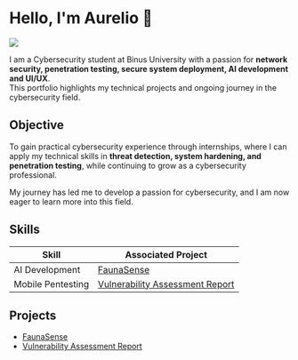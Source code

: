 # Hello, I'm Aurelio 👋
<a href="https://www.linkedin.com/in/aurelio-suhartono/"><img src="https://img.shields.io/badge/-LinkedIn-0072b1?&style=for-the-badge&logo=linkedin&logoColor=white" /></a>

I am a Cybersecurity student at Binus University with a passion for **network security, penetration testing, secure system deployment, AI development and UI/UX**.  
This portfolio highlights my technical projects and ongoing journey in the cybersecurity field.

## Objective
To gain practical cybersecurity experience through internships, where I can apply my technical skills in **threat detection, system hardening, and penetration testing**, while continuing to grow as a cybersecurity professional.

My journey has led me to develop a passion for cybersecurity, and I am now eager to learn more into this field.

## Skills

| Skill                                         | Associated Project         |
|-----------------------------------------------|----------------------------|
| AI Development         | <a href="https://github.com/Sambroder75/FaunaSense-AI">FaunaSense</a>|
| Mobile Pentesting | <a href="https://github.com/Sambroder75/Vulnerability-Assessment-Report">Vulnerability Assessment Report</a>|

<!--
## Tools
[Provide tools and break them down into categories. Use ChatGPT to help create the link - Remove this afterwards]]
<!--
### Network
<div>
    <img src="https://img.shields.io/badge/-Wireshark-1679A7?&style=for-the-badge&logo=Wireshark&logoColor=white" />
    <img src="https://img.shields.io/badge/-Suricata-EF3B2D?&style=for-the-badge&logo=Suricata&logoColor=white" />
    <img src="https://img.shields.io/badge/-Zeek-777BB4?&style=for-the-badge&logo=Zeek&logoColor=white" />
</div>

### Endpoint
<div>
    <img src="https://img.shields.io/badge/-Microsoft_Defender_for_Endpoint-00A4EF?&style=for-the-badge&logo=Microsoft&logoColor=white" />
    <img src="https://img.shields.io/badge/-Velociraptor-4B275F?&style=for-the-badge&logo=Velociraptor&logoColor=white" />
</div>

### SIEM
<div>
    <img src="https://img.shields.io/badge/-Microsoft_Sentinel-0078D4?&style=for-the-badge&logo=Microsoft&logoColor=white" />
    <img src="https://img.shields.io/badge/-Splunk-000000?&style=for-the-badge&logo=Splunk&logoColor=white" />
    <img src="https://img.shields.io/badge/-Elastic-005571?&style=for-the-badge&logo=Elastic&logoColor=white" />
</div>

## Certifications
[Provide certifications that you have obtained. Use ChatGPT to help create the link - Remove this afterwards]]
<div>
<img src="https://img.shields.io/badge/-Security%2B-FF0000?&style=for-the-badge&logo=CompTIA&logoColor=white" />
<img src="https://img.shields.io/badge/-Network%2B-007ACC?&style=for-the-badge&logo=CompTIA&logoColor=white" />
<img src="https://img.shields.io/badge/-A%2B-4D4D4D?&style=for-the-badge&logo=CompTIA&logoColor=white" />
<img src="https://img.shields.io/badge/-CDSA-006400?&style=for-the-badge&logoColor=white" />
<img src="https://img.shields.io/badge/-CCD-000080?&style=for-the-badge&logoColor=white" />
</div>
-->
## Projects
- <a href="https://github.com/Sambroder75/FaunaSense-AI">FaunaSense</a>
- <a href="https://github.com/Sambroder75/Vulnerability-Assessment-Report">Vulnerability Assessment Report</a>
<!--
**Sambroder75/Sambroder75** is a ✨ _special_ ✨ repository because its `README.md` (this file) appears on your GitHub profile.

Here are some ideas to get you started:

- 🔭 I’m currently working on ...
- 🌱 I’m currently learning ...
- 👯 I’m looking to collaborate on ...
- 🤔 I’m looking for help with ...
- 💬 Ask me about ...
- 📫 How to reach me: ...
- 😄 Pronouns: ...
- ⚡ Fun fact: ...
-->

